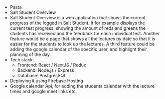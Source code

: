 - Pasta
- Salt Student Overview
- Salt Student Overview is a web application that shows the current progress of the logged in Salt Student. It for example displays the current test progress, showing the amount of reds and greens the students has received and the feedback for each individual test. Another feature would be a page that shows all the lectures by date so that it is easier for the students to look up the lectures. A third feature could be adding the google calendar of the specific user, and highlight their planning of the day.
- Tech stack:
	- Frontend: React / NextJS / Redux
	- Backend: Node.js / Express
	- Database: PostgresSQL
- Deploying it using Firebase Hosting
- Google calendar Api, for adding the students calendar with the lecture times and google meet links etc.
